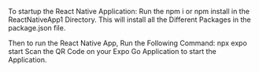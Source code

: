 To startup the React Native Application:
Run the npm i or npm install in the ReactNativeApp1 Directory.
This will install all the Different Packages in the
package.json file.

Then to run the React Native App, Run the Following Command:
npx expo start
Scan the QR Code on your Expo Go Application to start the Application.